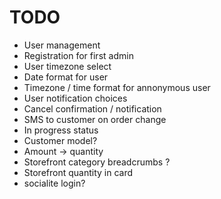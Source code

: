 # TODO

* User management
* Registration for first admin
* User timezone select
* Date format for user
* Timezone / time format for annonymous user
* User notification choices
* Cancel confirmation / notification
* SMS to customer on order change
* In progress status
* Customer model?
* Amount -> quantity
* Storefront category breadcrumbs ?
* Storefront quantity in card
* socialite login?
